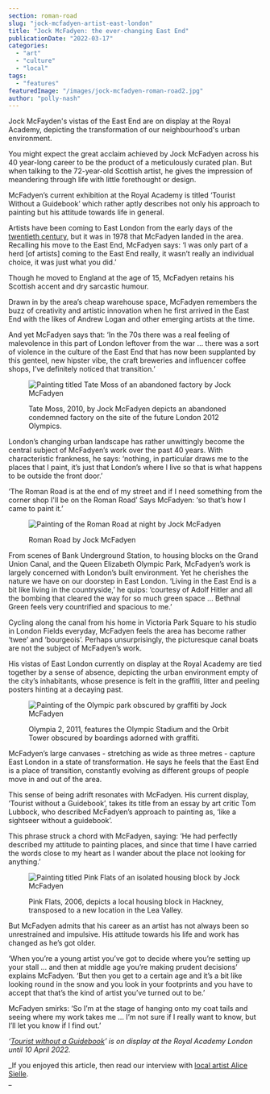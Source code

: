 ```yaml
---
section: roman-road
slug: "jock-mcfadyen-artist-east-london"
title: "Jock McFadyen: the ever-changing East End"
publicationDate: "2022-03-17"
categories: 
  - "art"
  - "culture"
  - "local"
tags: 
  - "features"
featuredImage: "/images/jock-mcfadyen-roman-road2.jpg"
author: "polly-nash"
---
```


Jock McFayden's vistas of the East End are on display at the Royal Academy, depicting the transformation of our neighbourhood's urban environment.

You might expect the great acclaim achieved by Jock McFadyen across his 40 year-long career to be the product of a meticulously curated plan. But when talking to the 72-year-old Scottish artist, he gives the impression of meandering through life with little forethought or design. 

McFadyen’s current exhibition at the Royal Academy is titled ‘Tourist Without a Guidebook’ which rather aptly describes not only his approach to painting but his attitude towards life in general. 

Artists have been coming to East London from the early days of the [twentieth century](https://romanroadlondon.com/east-london-group-artists-bow/), but it was in 1978 that McFadyen landed in the area. Recalling his move to the East End, McFadyen says: ‘I was only part of a herd \[of artists\] coming to the East End really, it wasn’t really an individual choice, it was just what you did.’

Though he moved to England at the age of 15, McFadyen retains his Scottish accent and dry sarcastic humour. 

Drawn in by the area’s cheap warehouse space, McFadyen remembers the buzz of creativity and artistic innovation when he first arrived in the East End with the likes of Andrew Logan and other emerging artists at the time.

And yet McFadyen says that: ‘In the 70s there was a real feeling of malevolence in this part of London leftover from the war … there was a sort of violence in the culture of the East End that has now been supplanted by this genteel, new hipster vibe, the craft breweries and influencer coffee shops, I've definitely noticed that transition.’  

<figure>

![Painting titled Tate Moss of an abandoned factory by Jock McFadyen](/images/jock-mcfadyen-tate-moss-2010-2-1024x683.jpg)

<figcaption>

Tate Moss, 2010, by Jock McFadyen depicts an abandoned condemned factory on the site of the future London 2012 Olympics.

</figcaption>

</figure>

London’s changing urban landscape has rather unwittingly become the central subject of McFadyen’s work over the past 40 years. With characteristic frankness, he says: ‘nothing, in particular draws me to the places that I paint, it’s just that London’s where I live so that is what happens to be outside the front door.’ 

‘The Roman Road is at the end of my street and if I need something from the corner shop I'll be on the Roman Road’ Says McFadyen: ‘so that’s how I came to paint it.’

<figure>

![Painting of the Roman Road at night by Jock McFadyen](/images/jock-mcfadyen-roman-road2-1024x683.jpg)

<figcaption>

Roman Road by Jock McFadyen

</figcaption>

</figure>

From scenes of Bank Underground Station, to housing blocks on the Grand Union Canal, and the Queen Elizabeth Olympic Park, McFadyen’s work is largely concerned with London’s built environment. Yet he cherishes the nature we have on our doorstep in East London. ‘Living in the East End is a bit like living in the countryside,’ he quips: ‘courtesy of Adolf Hitler and all the bombing that cleared the way for so much green space … Bethnal Green feels very countrified and spacious to me.’ 

Cycling along the canal from his home in Victoria Park Square to his studio in London Fields everyday, McFadyen feels the area has become rather ‘twee’ and ‘bourgeois’. Perhaps unsurprisingly, the picturesque canal boats are not the subject of McFadyen’s work. 

His vistas of East London currently on display at the Royal Academy are tied together by a sense of absence, depicting the urban environment empty of the city’s inhabitants, whose presence is felt in the graffiti, litter and peeling posters hinting at a decaying past.

<figure>

![Painting of the Olympic park obscured by graffiti by Jock McFadyen](/images/jock-mcfadyen-olympia-2-2011-2-1024x683.jpg)

<figcaption>

Olympia 2, 2011, features the Olympic Stadium and the Orbit Tower obscured by boardings adorned with graffiti.

</figcaption>

</figure>

McFadyen’s large canvases - stretching as wide as three metres - capture East London in a state of transformation. He says he feels that the East End is a place of transition, constantly evolving as different groups of people move in and out of the area. 

This sense of being adrift resonates with McFadyen. His current display, ‘Tourist without a Guidebook’, takes its title from an essay by art critic Tom Lubbock, who described McFadyen’s approach to painting as, ‘like a sightseer without a guidebook’. 

This phrase struck a chord with McFadyen, saying: ‘He had perfectly described my attitude to painting places, and since that time I have carried the words close to my heart as I wander about the place not looking for anything.’ 

<figure>

![Painting titled Pink Flats of an isolated housing block by Jock McFadyen](/images/jock-mcfadyen-pink-flats-2006-2-1024x683.jpg)

<figcaption>

Pink Flats, 2006, depicts a local housing block in Hackney, transposed to a new location in the Lea Valley.

</figcaption>

</figure>

But McFadyen admits that his career as an artist has not always been so unrestrained and impulsive. His attitude towards his life and work has changed as he’s got older. 

‘When you’re a young artist you’ve got to decide where you’re setting up your stall … and then at middle age you’re making prudent decisions’ explains McFadyen. ‘But then you get to a certain age and it’s a bit like looking round in the snow and you look in your footprints and you have to accept that that’s the kind of artist you’ve turned out to be.’

McFadyen smirks: ‘So I’m at the stage of hanging onto my coat tails and seeing where my work takes me … I’m not sure if I really want to know, but I’ll let you know if I find out.’ 

_‘_[_Tourist without a Guidebook_](https://www.royalacademy.org.uk/exhibition/jock-mcfadyen)_’ is on display at the Royal Academy London until 10 April 2022._ 

_If you enjoyed this article, then read our interview with [local artist Alice Sielle](https://romanroadlondon.com/alice-sielle-artist-interview/).  
_


